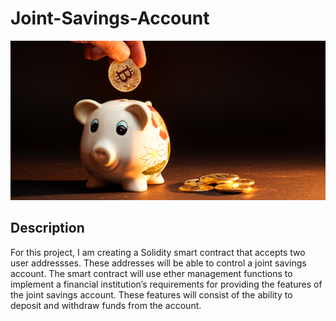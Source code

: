 # Joint-Savings-Account

![alt=“”](Images/20-5-challenge-image.png)

## Description

For this project, I am creating a Solidity smart contract that accepts two user addressses. These addresses will be able to control a joint savings account. The smart contract will use ether management functions to implement a financial institution’s requirements for providing the features of the joint savings account. These features will consist of the ability to deposit and withdraw funds from the account.
